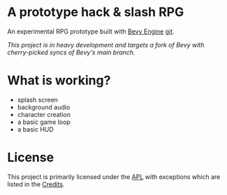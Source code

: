 # A prototype hack & slash RPG

An experimental RPG prototype built with [Bevy Engine][bevy] [git][bevy-git].

_This project is in heavy development and targets a fork of Bevy with cherry-picked syncs of Bevy's main branch._
 
# What is working?
* splash screen
* background audio
* character creation
* a basic game loop
* a basic HUD

# License

This project is primarily licensed under the [APL](LICENSE) with exceptions which are listed in the [Credits](credits/CREDITS.md).

[bevy]: https://bevyengine.org/
[bevy-git]: https://github.com/bevyengine/bevy
